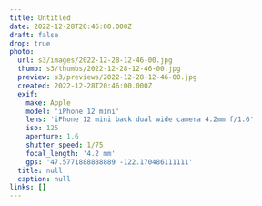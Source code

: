 ```yaml
---
title: Untitled
date: 2022-12-28T20:46:00.000Z
draft: false
drop: true
photo:
  url: s3/images/2022-12-28-12-46-00.jpg
  thumb: s3/thumbs/2022-12-28-12-46-00.jpg
  preview: s3/previews/2022-12-28-12-46-00.jpg
  created: 2022-12-28T20:46:00.000Z
  exif:
    make: Apple
    model: 'iPhone 12 mini'
    lens: 'iPhone 12 mini back dual wide camera 4.2mm f/1.6'
    iso: 125
    aperture: 1.6
    shutter_speed: 1/75
    focal_length: '4.2 mm'
    gps: '47.5771888888889 -122.170486111111'
  title: null
  caption: null
links: []
---
```


